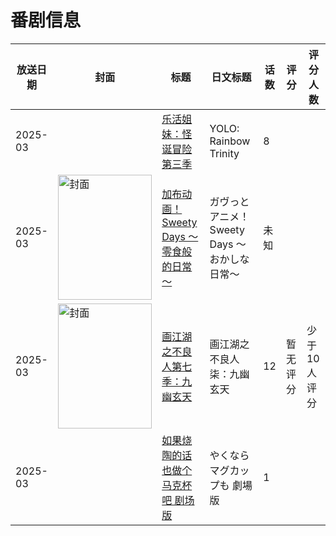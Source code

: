 # 番剧信息

|放送日期|封面|标题|日文标题|话数|评分|评分人数|
|---|---|---|---|---|---|---|
|2025-03||[乐活姐妹：怪诞冒险 第三季](https://bangumi.tv/subject/536356)|YOLO: Rainbow Trinity|8|||
|2025-03|<img src="https://lain.bgm.tv/pic/cover/c/4f/98/540589_cXFjt.jpg" alt="封面" style="width:150px;height:200px;object-fit:cover;">|[加布动画！Sweety Days ～零食般的日常～](https://bangumi.tv/subject/540589)|ガヴっとアニメ！ Sweety Days ～おかしな日常～|未知|||
|2025-03|<img src="https://lain.bgm.tv/pic/cover/c/66/c5/435075_2wLwJ.jpg" alt="封面" style="width:150px;height:200px;object-fit:cover;">|[画江湖之不良人第七季：九幽玄天](https://bangumi.tv/subject/435075)|画江湖之不良人柒：九幽玄天|12|暂无评分|少于10人评分|
|2025-03||[如果烧陶的话也做个马克杯吧 剧场版](https://bangumi.tv/subject/496945)|やくならマグカップも 劇場版|1|||

